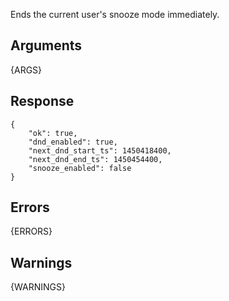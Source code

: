
Ends the current user's snooze mode immediately.

## Arguments

{ARGS}

## Response

    {
        "ok": true,
        "dnd_enabled": true,
        "next_dnd_start_ts": 1450418400,
        "next_dnd_end_ts": 1450454400,
        "snooze_enabled": false
    }

## Errors

{ERRORS}

## Warnings

{WARNINGS}
